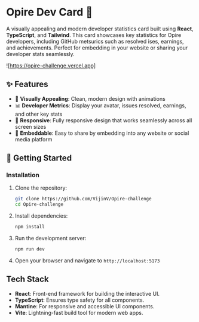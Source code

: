 
# Opire Dev Card 🎨

A visually appealing and modern developer statistics card built using **React**, **TypeScript**, and **Tailwind**. This card showcases key statistics for Opire developers, including GitHub metsurics such as resolved ises, earnings, and achievements. Perfect for embedding in your website or sharing your developer stats seamlessly.

![https://opire-challenge.vercel.app]

## ✨ Features

- 🎨 **Visually Appealing**: Clean, modern design with animations
- 📊 **Developer Metrics**: Display your avatar, issues resolved, earnings, and other key stats
- 📱 **Responsive**: Fully responsive design that works seamlessly across all screen sizes
- 🔗 **Embeddable**: Easy to share by embedding into any website or social media platform

## 🚀 Getting Started

### Installation

1. Clone the repository:
   ```bash
   git clone https://github.com/VijinV/Opire-challenge
   cd Opire-challenge
   ```

2. Install dependencies:
   ```bash
   npm install
   ```

3. Run the development server:
   ```bash
   npm run dev
   ```

4. Open your browser and navigate to `http://localhost:5173`


## Tech Stack
- **React**: Front-end framework for building the interactive UI.
- **TypeScript**: Ensures type safety for all components.
- **Mantine**: For responsive and accessible UI components.
- **Vite**: Lightning-fast build tool for modern web apps.


